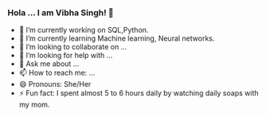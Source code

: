 ### Hola ... I am Vibha Singh! 👋

- 🔭 I’m currently working on SQL,Python.
- 🌱 I’m currently learning Machine learning, Neural networks.
- 👯 I’m looking to collaborate on ...
- 🤔 I’m looking for help with ...
- 💬 Ask me about ...
- 📫 How to reach me: ...
- 😄 Pronouns: She/Her
- ⚡ Fun fact: I spent almost 5 to 6 hours daily by watching daily soaps with my mom.

